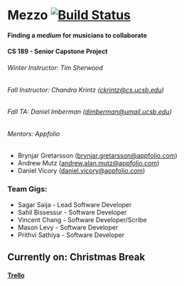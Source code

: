 # Mezzo [![Build Status](https://travis-ci.com/Styxx/mezzo-production.svg?token=pQvxcmrbHMs3QsSaUN6U&branch=master)](https://travis-ci.com/Styxx/mezzo-production)
#### Finding a _medium_ for musicians to collaborate
#### CS 189 - Senior Capstone Project
###### Winter Instructor: Tim Sherwood
###### Fall Instructor: Chandra Krintz (ckrintz@cs.ucsb.edu)
###### Fall TA: Daniel Imberman (dimberman@umail.ucsb.edu)
###### Mentors: *Appfolio* 
- Brynjar Gretarsson (brynjar.gretarsson@appfolio.com)
- Andrew Mutz (andrew.alan.mutz@appfolio.com)
- Daniel Vicory (daniel.vicory@appfolio.com)

### Team Gigs:
- Sagar Saija - Lead Software Developer
- Sahil Bissessur - Software Developer
- Vincent Chang - Software Developer/Scribe
- Mason Levy - Software Developer
- Prithvi Sathiya - Software Developer

## Currently on: Christmas Break
#### [Trello](https://trello.com/b/zl9blTis/mezzo)
